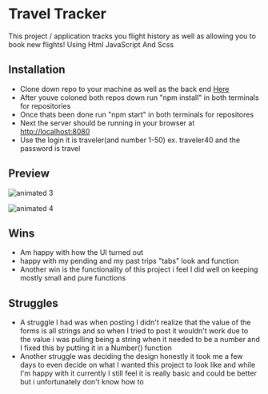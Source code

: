 # Travel Tracker

This project / application tracks you flight history as well as allowing you to book new flights!
Using Html JavaScript And Scss


## Installation
- Clone down repo to your machine as well as the back end [Here]([https://github.com/turingschool-examples/travel-tracker-api])
- After youve coloned both repos down run "npm install" in both terminals for repositories
- Once thats been done run "npm start" in both terminals for repositores
- Next the server should be running in your browser at [http://localhost:8080]([http://localhost:8080])
- Use the login it is traveler(and number 1-50) ex. traveler40
and the password is travel

## Preview
![animated 3](https://github.com/EthanDuvall/Travel-Tracker/assets/147420318/890045dc-bdcf-4525-b51a-dc5f936b124c)

![animated 4](https://github.com/EthanDuvall/Travel-Tracker/assets/147420318/65a8a5cc-151c-4c39-969b-d44af9748870)


## Wins
- Am happy with how the UI turned out
- happy with my pending and my past trips "tabs" look and function
- Another win is the functionality of this project i feel I did well on keeping mostly small and pure functions

## Struggles 
- A struggle I had was when posting I didn't realize that the value of the forms is all strings and so when I tried to post it wouldn't work due to the value i was pulling being a string when it needed to be a number and I fixed this by putting it in a Number() function
- Another struggle was deciding the design honestly it took me a few days to even decide on what I wanted this project to look like and while I'm happy with it currently I still feel it is really basic and could be better but i unfortunately don't know how to
